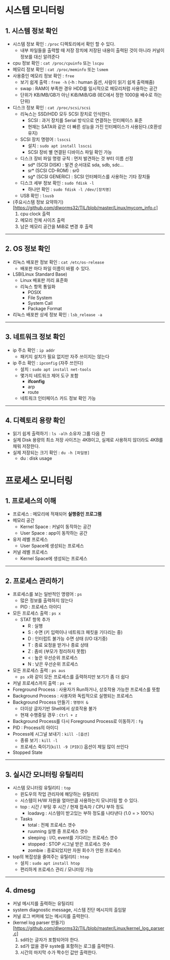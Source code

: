 # 시스템 모니터링
## 1. 시스템 정보 확인
* 시스템 정보 확인 : `/proc` 디렉토리에서 확인 할 수 있다.
  * 내부 파일들을 출력할 때 저장 장치에 저장된 내용이 출력된 것이 아니라 커널이 정보를 대신 알려준다
* cpu 정보 확인 : `cat /proc/cpuinfo` 또는 `lscpu`
* 메모리 정보 확인 : `cat /proc/meminfo` 또는 `lsmem`
* 사용중인 메모리 정보 확인 : `free`
  * 보기 쉽게 출력 : `free -h` (-h : human 옵션, 사람이 읽기 쉽게 출력해줌)
  * swap : RAM이 부족한 경우 HDD를 일시적으로 메모리처럼 사용하는 공간
  * 단위가 KB/MB/GB가 아닌 KiB/MiB/GiB (IEC에서 정한 1000을 배수로 하는 단위)
* 디스크 정보 확인 : `cat /proc/scsi/scsi`
  * 리눅스는 SSD/HDD 모두 SCSI 장치로 인식한다.
    * SCSI : 과거 장치를 Serial 방식으로 연결하는 인터페이스 표준
    * 현재는 SATA와 같은 더 빠른 성능을 가진 인터페이스가 사용된다.(호환성 유지)
  * SCSI 장치 명령어 : `lsscsi`
    * 설치 : `sudo apt install lsscsi`
    * SCSI 장비 별 연결된 디바이스 파일 확인 가능
  * 디스크 장비 파일 명령 규칙 : 먼저 발견하는 것 부터 이름 선정
    * sd* (SCSI DISK) : 발견 순서대로 sda, sdb, sdc...
    * sr* (SCSI CD-ROM) : sr0
    * sg* (SCSI GENERIC) : SCSI 인터페이스를 사용하는 기타 장치들
  * 디스크 세부 정보 확인 : `sudo fdisk -l`
    * 하나만 확인 : `sudo fdisk -l /dev/[장치명]`
  * USB 확인 : `lsusb`
* (주요시스템 정보 요약하기)[https://github.com/dlworms32/TIL/blob/master/Linux/mycom_info.c]
  1. cpu clock 출력
  2. 메모리 전체 사이즈 출력
  3. 남은 메모리 공간을 MiB로 변경 후 출력
---
## 2. OS 정보 확인
* 리눅스 배포판 정보 확인 : `cat /etc/os-release`
  * 배포판 마다 파일 이름이 바뀔 수 있다.
* LSB(Linux Standard Base)
  * Linux 배포판 끼리 표준화
  * 리눅스 항목 통일화
    * POSIX
    * File System
    * System Call
    * Package Format
* 리눅스 배포판 상세 정보 확인 : `lsb_release -a`
---
## 3. 네트워크 정보 확인
* ip 주소 확인 : `ip addr`
  * 패키지 설치가 필요 없지만 자주 쓰이지는 않는다
* ip 주소 확인 : `ipconfig` (자주 쓰인다)
  * 설치 : `sudo apt install net-tools`
  * 몇가지 네트워크 제어 도구 포함
    * __ifconfig__
    * arp
    * route
  * 네트워크 인터페이스 카드 정보 확인 가능
---
## 4. 디렉토리 용량 확인
* 읽기 쉽게 출력하기 : `ls -alh` 소유자 그룹 다음 칸
* 실제 Disk 용량의 최소 저장 사이즈는 4KB이고, 실제로 사용하지 않더라도 4KB를 채워 저장한다.
* 실제 저장되는 크기 확인 : `du -h [파일명]`
  * du : disk usage

# 프로세스 모니터링
## 1. 프로세스의 이해
* 프로세스 : 메모리에 적재되어 __실행중인 프로그램__
* 메모리 공간
  * Kernel Space : 커널이 동작하는 공간
  * User Space : app이 동작하는 공간
* 유저 레벨 프로세스
  * User Space에 생성되는 프로세스
* 커널 레벨 프로세스
  * Kernel Space에 생성되는 프로세스
---
## 2. 프로세스 관리하기
* 프로세스를 보는 일반적인 명령어 : `ps`
  * 많은 정보를 출력하지 않는다
  * PID : 프로세스 아이디
* 모든 프로세스 출력 : `ps x`
  * STAT 항목 추가
    * R : 실행
    * S : 수면 (키 입력이나 네트워크 패킷을 기다리는 중)
    * D : 인터럽트 불가능 수면 상태 (I/O 대기중)
    * T : 종료 요청을 받거나 종료 상태
    * Z : 좀비 (부모가 정리하지 못함)
    * < : 높은 우선순위 프로세스
    * N : 낮은 우선순위 프로세스
* 모든 프로세스 출력 : `ps aus`
  * `ps x`와 같이 모든 프로세스를 출력하지만 보기가 좀 더 쉽다
* 커널 프로세스까지 출력 : `ps -e`
* Foreground Process : 사용자가 Run하거나, 상호작용 가능한 프로세스를 뜻함
* Background Process : 사용자와 독립적으로 실행되는 프로세스
* Background Process 만들기 : `명령어 &`
  * 더이상 글자기반 Shell에서 상호작용 불가
  * 현재 수행중일 경우 : `Ctrl + z`
* Background Process를 다시 Foreground Process로 이동하기 : `fg`
* PID : Process의 아이디
* Process에 시그널 보내기 : `kill -[옵션]`
  * 종류 보기 : `kill -l`
  * 프로세스 죽이기(`kill -9 [PID]`) 옵션이 제일 많이 쓰인다
* Stopped State
---
## 3. 실시간 모니터링 유틸리티
* 시스템 모니터링 유틸리티 : `top`
  * 윈도우의 작업 관리자에 해당하는 유틸리티
  * 시스템이 H/W 자원을 얼마만큼 사용하는지 모니터링 할 수 있다.
  * top : 시간 / 부팅 후 시간 / 현재 접속자 / CPU 부하 정도
    * loadavg : 시스템이 받고있는 부하 정도를 나타낸다 (1.0 = > 100%)
  * Tasks
    * total : 전체 프로세스 갯수
    * ruunning 실행 중 프로세스 갯수
    * sleeping : I/O, event를 기다리는 프로세스 갯수
    * stopped : STOP 시그널 받은 프로세스 갯수
    * zombie : 종료되었지만 자원 회수가 안된 프로세스
* top의 복잡성을 줄여주는 유틸리티 : `htop`
  * 설치 : `sudo apt install htop`
  * 편리하게 프로세스 관리 / 모니터링 가능
---
## 4. dmesg
* 커널 메시지를 출력하는 유틸리티
* system diagnostic message, 시스템 진단 메시지의 출임말
* 커널 로그 버퍼에 있는 메시지를 출력한다.
* (kernel log parser 만들기)[https://github.com/dlworms32/TIL/blob/master/Linux/kernel_log_parser.c]
  1. sd라는 글자가 포함되어야 한다.
  2. sd가 없을 경우 syste를 포함하는 로그를 출력한다.
  3. 시간의 마지막 수가 짝수인 값만 출력한다.
